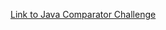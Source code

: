 <a href="https://www.hackerrank.com/challenges/java-comparator/problem?isFullScreen=true" target="_blank">Link to Java Comparator Challenge</a>